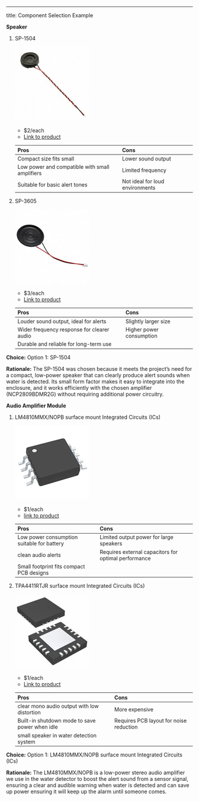 ---
title: Component Selection Example

**Speaker**

1.  SP-1504
   
    ![](S1.png)

    * $2/each
    * [Link to product](https://www.digikey.com/short/f19wq4nn)

    | Pros                                                              | Cons                |
    | ----------------------------------------------------------------- | ------------------- |
    |    Compact size fits small                            |  Lower sound output              |
    |    Low power and compatible with small amplifiers     |  Limited frequency               |
    |    Suitable for basic alert tones                     |  Not ideal for loud environments |

2.  SP-3605
   
    ![](S2.png)

    * $3/each
    * [Link to product](https://www.digikey.com/short/3mwtr4zn)

    | Pros                                                              | Cons                |
    | ----------------------------------------------------------------- | ------------------- |
    |     Louder sound output, ideal for alerts                |     Slightly larger size       |
    |     Wider frequency response for clearer audio           |     Higher power consumption   |
    |     Durable and reliable for long-term use               | 

**Choice:** Option 1: SP-1504 

**Rationale:** The SP-1504 was chosen because it meets the project’s need for a compact, low-power speaker that can clearly produce alert sounds when water is detected. Its small form factor makes it easy to integrate into the enclosure, and it works efficiently with the chosen amplifier (NCP2809BDMR2G) without requiring additional power circuitry.

**Audio Amplifier Module**

1. LM4810MMX/NOPB surface mount Integrated Circuits (ICs)

    ![](P4.png)

    * $1/each
    * [link to product](https://www.digikey.com/short/b15vb9vr)

    | Pros                                      | Cons                                                             |
    | ----------------------------------------- | ---------------------------------------------------------------- |
    | Low power consumption suitable for battery| Limited output power for large speakers                          |
    | clean audio alerts                        | Requires external capacitors for optimal performance             |
    | Small footprint fits compact PCB designs  | 

2. TPA4411RTJR surface mount Integrated Circuits (ICs)
   
    ![](P2.png)

    * $1/each
    * [Link to product](https://www.digikey.com/short/p25b5w03)

    | Pros                                                              | Cons                |
    | ----------------------------------------------------------------- | ------------------- |
    | clear mono audio output with low distortion                       | More expensive      |
    | Built-in shutdown mode to save power when idle                    | Requires PCB layout for noise reduction|
    | small speaker in water detection system                           | 

**Choice:** Option 1: LM4810MMX/NOPB surface mount Integrated Circuits (ICs)

**Rationale:** The LM4810MMX/NOPB is a low-power stereo audio amplifier we use in the water detector to boost the alert sound from a sensor signal, ensuring a clear and audible warning when water is detected and can save up power ensuring it will keep up the alarm until someone comes.
